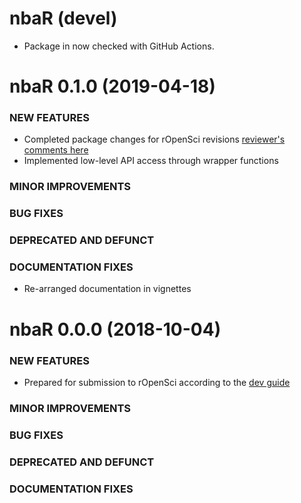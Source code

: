 # nbaR (devel)

* Package in now checked with GitHub Actions.


nbaR 0.1.0 (2019-04-18)
=========================

### NEW FEATURES

  * Completed package changes for rOpenSci revisions
    [reviewer's comments here](https://github.com/ropensci/software-review/issues/257)
  * Implemented low-level API access through wrapper functions

### MINOR IMPROVEMENTS

### BUG FIXES

### DEPRECATED AND DEFUNCT

### DOCUMENTATION FIXES

   * Re-arranged documentation in vignettes

nbaR 0.0.0 (2018-10-04)
=========================

### NEW FEATURES

  * Prepared for submission to rOpenSci according to the 
    [dev guide](https://ropensci.github.io/dev_guide/)

### MINOR IMPROVEMENTS

### BUG FIXES

### DEPRECATED AND DEFUNCT

### DOCUMENTATION FIXES


